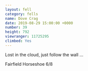 ```yaml
---
layout: fell
category: fells
name: Dove Crag
date: 2019-08-29 15:00:00 +0000
number: 39
height: 792
viewranger: 11725295
climbed: Yes
---
```

Lost in the cloud, just follow the wall ...

Fairfield Horseshoe 6/8
